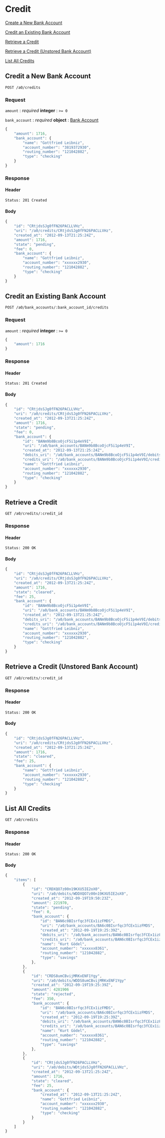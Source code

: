 # Credit

[Create a New Bank Account](#create-a-new-bank-account)

[Credit an Existing Bank Account](#credit-an-existing-bank-account)

[Retrieve a Credit](#retrieve-a-credit)

[Retrieve a Credit (Unstored Bank Account)](#retrieve-a-credit-unstored-bank-account)

[List All Credits](#list-all-credits)


## Credit a New Bank Account

    POST /a0/credits

### Request

`amount`
: _required_ **integer**
: `>= 0`

`bank_account`
: _required_ **object**
: [Bank Account](./bank_accounts.md)

```javascript
{
    "amount": 1716,
    "bank_account": {
        "name": "Gottfried Leibniz",
        "account_number": "3819372930",
        "routing_number": "121042882",
        "type": "checking"
    }
}
```


### Response

#### Header

    Status: 201 Created

#### Body

```javascript
{
    "id": "CRtjdsSJg0fFN26PACLLVHz",
    "uri": "/a0/credits/CRtjdsSJg0fFN26PACLLVHz",
    "created_at": "2012-09-13T21:25:24Z",
    "amount": 1716,
    "state": "pending",
    "fee": 0,
    "bank_account": {
        "name": "Gottfried Leibniz",
        "account_number": "xxxxxx2930",
        "routing_number": "121042882",
        "type": "checking"
    }
}
```


## Credit an Existing Bank Account

    POST /a0/bank_accounts/:bank_account_id/credits

### Request

`amount`
: _required_ **integer**
: `>= 0`

```javascript
{
    "amount": 1716
}
```


### Response

#### Header

    Status: 201 Created

#### Body

```javascript
{
    "id": "CRtjdsSJg0fFN26PACLLVHz",
    "uri": "/a0/credits/CRtjdsSJg0fFN26PACLLVHz",
    "created_at": "2012-09-13T21:25:24Z",
    "amount": 1716,
    "state": "pending",
    "fee": 0,
    "bank_account": {
        "id": "BANm9b8BcoOjcF5i1p4eV9I",
        "uri": "/a0/bank_accounts/BANm9b8BcoOjcF5i1p4eV9I",
        "created_at": "2012-09-13T21:25:24Z",
        "debits_uri": "/a0/bank_accounts/BANm9b8BcoOjcF5i1p4eV9I/debits",
        "credits_uri": "/a0/bank_accounts/BANm9b8BcoOjcF5i1p4eV9I/credits",
        "name": "Gottfried Leibniz",
        "account_number": "xxxxxx2930",
        "routing_number": "121042882",
        "type": "checking"
    }
}
```

## Retrieve a Credit

    GET /a0/credits/:credit_id

### Response

#### Header

    Status: 200 OK

#### Body

```javascript
{
    "id": "CRtjdsSJg0fFN26PACLLVHz",
    "uri": "/a0/credits/CRtjdsSJg0fFN26PACLLVHz",
    "created_at": "2012-09-13T21:25:24Z",
    "amount": 1716,
    "state": "cleared",
    "fee": 25,
    "bank_account": {
        "id": "BANm9b8BcoOjcF5i1p4eV9I",
        "uri": "/a0/bank_accounts/BANm9b8BcoOjcF5i1p4eV9I",
        "created_at": "2012-09-13T21:25:24Z",
        "debits_uri": "/a0/bank_accounts/BANm9b8BcoOjcF5i1p4eV9I/debits",
        "credits_uri": "/a0/bank_accounts/BANm9b8BcoOjcF5i1p4eV9I/credits",
        "name": "Gottfried Leibniz",
        "account_number": "xxxxxx2930",
        "routing_number": "121042882",
        "type": "checking"
    }
}
```


## Retrieve a Credit (Unstored Bank Account)

    GET /a0/credits/:credit_id

### Response

#### Header

    Status: 200 OK

#### Body

```javascript
{
    "id": "CRtjdsSJg0fFN26PACLLVHz",
    "uri": "/a0/credits/CRtjdsSJg0fFN26PACLLVHz",
    "created_at": "2012-09-13T21:25:24Z",
    "amount": 1716,
    "state": "cleared",
    "fee": 25,
    "bank_account": {
        "name": "Gottfried Leibniz",
        "account_number": "xxxxxx2930",
        "routing_number": "121042882",
        "type": "checking"
    }
}
```


## List All Credits

    GET /a0/credits

### Response

#### Header

    Status: 200 OK

#### Body

```javascript
{
    "items": [
        {
            "id": "CRDXQO7z00n19KXU5IE2oX0",
            "uri": "/a0/debits/WDDXQO7z00n19KXU5IE2oX0",
            "created_at": "2012-09-19T19:50:23Z",
            "amount": 221970,
            "state": "pending",
            "fee": 0,
            "bank_account": {
                "id": "BAN6c0BIsrfqc3fCEx1izFMDS",
                "uri": "/a0/bank_accounts/BA6c0BIsrfqc3fCEx1izFMDS",
                "created_at": "2012-09-19T19:25:39Z",
                "debits_uri": "/a0/bank_accounts/BAN6c0BIsrfqc3fCEx1izFMDS/debits",
                "credits_uri": "/a0/bank_accounts/BAN6c0BIsrfqc3fCEx1izFMDS/credits",
                "name": "Kurt Gödel",
                "account_number": "xxxxxx8361",
                "routing_number": "121042882",
                "type": "savings"
            },
        },
        {
            "id": "CRDS8umCBvijMRKxENF1Ygy",
            "uri": "/a0/debits/WDDS8umCBvijMRKxENF1Ygy"
            "created_at": "2012-09-19T19:25:39Z",
            "amount": 4281906
            "state": "rejected",
            "fee": 350,
            "bank_account": {
                "id": "BAN6c0BIsrfqc3fCEx1izFMDS",
                "uri": "/a0/bank_accounts/BA6c0BIsrfqc3fCEx1izFMDS",
                "created_at": "2012-09-19T19:25:39Z",
                "debits_uri": "/a0/bank_accounts/BAN6c0BIsrfqc3fCEx1izFMDS/debits",
                "credits_uri": "/a0/bank_accounts/BAN6c0BIsrfqc3fCEx1izFMDS/credits",
                "name": "Kurt Gödel",
                "account_number": "xxxxxx8361",
                "routing_number": "121042882",
                "type": "savings"
            },
        },
        {
            "id": "CRtjdsSJg0fFN26PACLLVHz",
            "uri": "/a0/debits/WDtjdsSJg0fFN26PACLLVHz",
            "created_at": "2012-09-13T21:25:24Z",
            "amount": 1716,
            "state": "cleared",
            "fee": 25,
            "bank_account": {
                "created_at": "2012-09-13T21:25:24Z",
                "name": "Gottfried Leibniz",
                "account_number": "xxxxxx2930",
                "routing_number": "121042882",
                "type": "checking"
            }
        }
    ]
}
```